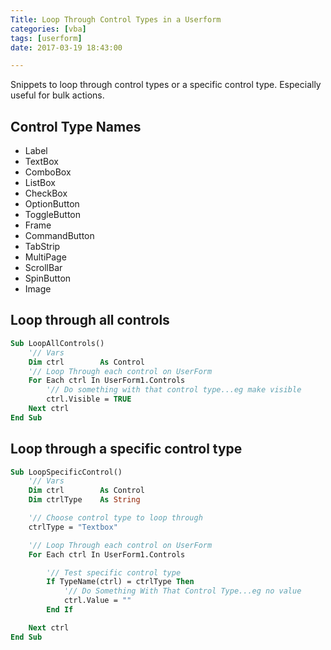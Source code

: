 ```yaml
---
Title: Loop Through Control Types in a Userform
categories: [vba]
tags: [userform]
date: 2017-03-19 18:43:00

---
```


Snippets to loop through control types or a specific control type. Especially useful for bulk actions.


## Control Type Names

- Label
- TextBox
- ComboBox
- ListBox
- CheckBox
- OptionButton
- ToggleButton
- Frame
- CommandButton
- TabStrip
- MultiPage
- ScrollBar
- SpinButton
- Image


## Loop through all controls

```vb
Sub LoopAllControls()
    '// Vars
    Dim ctrl        As Control
    '// Loop Through each control on UserForm
    For Each ctrl In UserForm1.Controls
        '// Do something with that control type...eg make visible
        ctrl.Visible = TRUE
    Next ctrl
End Sub
```

## Loop through a specific control type

```vb
Sub LoopSpecificControl()
    '// Vars
    Dim ctrl        As Control
    Dim ctrlType    As String

    '// Choose control type to loop through
    ctrlType = "Textbox"

    '// Loop Through each control on UserForm
    For Each ctrl In UserForm1.Controls

        '// Test specific control type
        If TypeName(ctrl) = ctrlType Then
            '// Do Something With That Control Type...eg no value
            ctrl.Value = ""
        End If

    Next ctrl
End Sub
```
